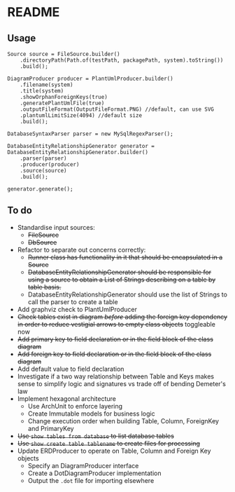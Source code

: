 # README

## Usage
```
Source source = FileSource.builder()
    .directoryPath(Path.of(testPath, packagePath, system).toString())
    .build();

DiagramProducer producer = PlantUmlProducer.builder()
    .filename(system)
    .title(system)
    .showOrphanForeignKeys(true)
    .generatePlantUmlFile(true)
    .outputFileFormat(OutputFileFormat.PNG) //default, can use SVG
    .plantumlLimitSize(4094) //default size
    .build();

DatabaseSyntaxParser parser = new MySqlRegexParser();

DatabaseEntityRelationshipGenerator generator = DatabaseEntityRelationshipGenerator.builder()
    .parser(parser)
    .producer(producer)
    .source(source)
    .build();

generator.generate();
```

## To do
* Standardise input sources:
    * ~~FileSource~~ 
    * ~~DbSource~~
* Refactor to separate out concerns correctly:
    * ~~Runner class has functionality in it that should be encapsulated in a Source~~
    * ~~DatabaseEntityRelationshipGenerator should be responsible for using a source to obtain a List of Strings describing on a table by table basis.~~
    * DatabaseEntityRelationshipGenerator should use the list of Strings to call the parser to create a table
* Add graphviz check to PlantUmlProducer
* ~~Check tables exist in diagram *before* adding the foreign key dependency in order to reduce vestigial arrows to empty class objects~~ toggleable now
* ~~Add primary key to field declaration or in the field block of the class diagram~~ 
* ~~Add foreign key to field declaration or in the field block of the class diagram~~
* Add default value to field declaration
* Investigate if a two way relationship between Table and Keys makes sense to simplify logic and signatures vs trade off of bending Demeter's law
* Implement hexagonal architecture
    * Use ArchUnit to enforce layering
    * Create Immutable models for business logic
    * Change execution order when building Table, Column, ForeignKey and PrimaryKey
* ~~Use `show tables from database` to list database tables~~
* ~~Use `show create table tablename` to create files for processing~~
* Update ERDProducer to operate on Table, Column and Foreign Key objects
    * Specify an DiagramProducer interface
    * Create a DotDiagramProducer implementation
    * Output the `.dot` file for importing elsewhere
